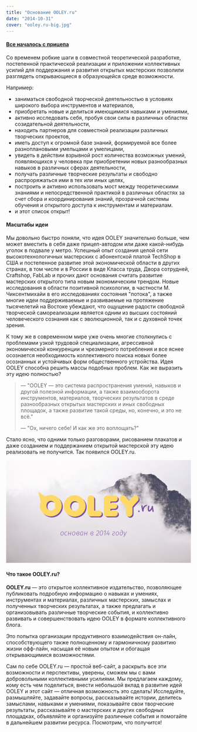 ```yaml
---
title: "Основание OOLEY.ru"
date: "2014-10-31"
cover: "ooley.ru-big.jpg"
---
```


#### [Все началось с прицепа](/location/ooley42/ "OOLEY42 — передвижная открытая мастерская")

Со временем робкие шаги в совместной теоретической разработке, постепенной практической реализации и приложении коллективных усилий для поддержания и развития открытых мастерских позволили разглядеть открывающиеся в образующейся среде возможности.

Например:

* заниматься свободной творческой деятельностью в условиях широкого выбора инструментов и материалов, 
* приобретать новые и делиться имеющимися навыками и умениями, 
* активно исследовать себя, пробуя свои силы в различных областях созидательной деятельности, 
* находить партнеров для совместной реализации различных творческих проектов, 
* иметь доступ к огромной базе знаний, формируемой все более разноплановыми умельцами и умелицами, 
* увидеть в действии взрывной рост количества возможных умений, появляющихся у человека при приобретении новых разнообразных навыков в различных сферах деятельности, 
* получать различные творческие результаты и свободно распроряжаться ими в тех или иных целях, 
* построить и активно использовать мост между теоретическими знаниями и непосредственной практикой в различных областях за счет сбора и координирования знаний, прозрачной системы обучения и открытого доступа к инструментам и материалам.
* и этот список открыт!

#### Масштабы идеи

Мы довольно быстро поняли, что идея OOLEY значительно больше, чем может вместить в себя даже прицеп-автодом или даже какой-нибудь уголок в подвале у метро. Успешный опыт создания целой сети высокотехнологичных мастерских с абонентской платой TechShop в США и постепенное развитие этой экономической области в других странах, в том числе и в России в виде Класса труда, Двора сотрудней, Craftshop, FabLab и прочих дают основания считать развитие мастерских открытого типа новым экономическим трендом. Новые исследования в области позитивной психологии, в частности М. Чиксентмихайи в его исследованиях состояния "потока", а также многие идеи поддерживаемые и развиваемые на протяжение тысячелетий на Востоке убеждают, что ощущение радости свободной творческой самореализации является одним из высших состояний человеческого сознания как с эволюционной, так и с духовной точек зрения.

К тому же в современном мире уже очень многие столкнулись с проблемами узкой трудовой специализации, агрессивной экономической конкуренции и чрезмерного потребления и все яснее осознается необходимость коллективного поиска новых более осознанных и устойчивых форм общественного устройства. Идея OOLEY способна решить массы подобных проблем. Как же выразить эту идею полностью?

> — "OOLEY — это система распространения умений, навыков и другой полезной информации, а также взаимооборота инструментов, материалов, творческих результатов в среде разнообразных открытых мастерских и иных свободных площадок, а также развитие такой среды, но, конечно, и это не всё."
>
> — "Ох, ничего себе! И как же это воплощать?"

Стало ясно, что одними только разговорами, рисованием плакатов и даже созданием и поддержанием открытой мастерской эту идею реализовать не получится. Так появился OOLEY.ru.

![ooley.ru-big-01](./ooley.ru-big.jpg)

#### Что такое OOLEY.ru?

**OOLEY.ru** — это открытое коллективное издательство, позволяющее публиковать подробную информацию о навыках и умениях, инструментах и материалах, различных мастерских, замыслах и полученных творческих результатах, а также предлагать и организовывать различные творческие события, и коллективно развивать и совершенствовать идею OOLEY в формате коллективного блога.

Это попытка организации продуктивного взаимодействия он-лайн, способствующего также полноценному и гармоничному развитию жизни офф-лайн, насыщая её новым опытом и обогащая открывающимися возможностями.

Сам по себе OOLEY.ru — простой веб-сайт, а раскрыть все эти возможности и перспективы, уверены, сможем мы с вами добровольными коллективными усилиями. Мы предлагаем каждому, кому есть чем поделиться, внести небольшой вклад в развитие идей OOLEY и этот сайт — отличная возможность это сделать! Исследуйте, размышляйте, задавайте вопросы, рассказывайте истории, делитесь замыслами, навыками и умениями, показывайте свои творческие результаты, рассказывайте о мастерских и других свободных площадках, объявляйте и организуйте различные события и помогайте в дальнейшем развитии ресурса. Посмотрим, что получится!

